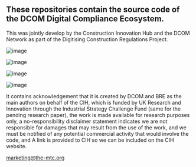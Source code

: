 ## These repositories contain the source code of the DCOM Digital Compliance Ecosystem.

This was jointly develop by the Construction Innovation Hub and the DCOM Network as part of the Digitising Construction Regulations Project.



![image](https://user-images.githubusercontent.com/26248350/229774409-e1606929-21ba-4471-bc33-cde8b57df9ec.png)


![image](https://user-images.githubusercontent.com/26248350/229774475-b6550848-edd5-4541-8397-f4ef7f8e3b87.png)



![image](https://user-images.githubusercontent.com/26248350/229774492-2b5e0107-4ffc-4706-b551-4a69d155367e.png)


![image](https://user-images.githubusercontent.com/26248350/229774508-49324388-95ec-4732-bdd1-6743e90ff712.png)



It contains acknowledgement that it is created by DCOM and BRE as the main authors on behalf of the CIH, which is funded by UK Research and Innovation through the Industrial Strategy Challenge Fund (same for the pending research paper),
the work is made available for research purposes only,
a no-responsibility disclaimer statement indicates we are not responsible for damages that may result from the use of the work, and we must be notified of any potential commercial activity that would involve the code, and
A link is provided to CIH so we can be included on the CIH website.

marketing@the-mtc.org
